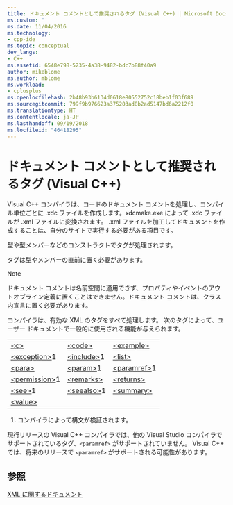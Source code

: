 ```yaml
---
title: ドキュメント コメントとして推奨されるタグ (Visual C++) | Microsoft Docs
ms.custom: ''
ms.date: 11/04/2016
ms.technology:
- cpp-ide
ms.topic: conceptual
dev_langs:
- C++
ms.assetid: 6548e798-5235-4a38-9482-bdc7b88f40a9
author: mikeblome
ms.author: mblome
ms.workload:
- cplusplus
ms.openlocfilehash: 2b48b93b6134d0618e80552752c18beb1f03f689
ms.sourcegitcommit: 799f9b976623a375203ad8b2ad5147bd6a2212f0
ms.translationtype: HT
ms.contentlocale: ja-JP
ms.lasthandoff: 09/19/2018
ms.locfileid: "46418295"
---
```

# <a name="recommended-tags-for-documentation-comments-visual-c"></a>ドキュメント コメントとして推奨されるタグ (Visual C++)

Visual C++ コンパイラは、コードのドキュメント コメントを処理し、コンパイル単位ごとに .xdc ファイルを作成します。xdcmake.exe によって .xdc ファイルが .xml ファイルに変換されます。 .xml ファイルを加工してドキュメントを作成することは、自分のサイトで実行する必要がある項目です。

型や型メンバーなどのコンストラクトでタグが処理されます。

タグは型やメンバーの直前に置く必要があります。

> [!NOTE]
>  ドキュメント コメントは名前空間に適用できず、プロパティやイベントのアウトオブライン定義に置くことはできません。ドキュメント コメントは、クラス内宣言に置く必要があります。

コンパイラは、有効な XML のタグをすべて処理します。 次のタグによって、ユーザー ドキュメントで一般的に使用される機能が与えられます。

||||
|-|-|-|
|[\<c>](../ide/c-visual-cpp.md)|[\<code>](../ide/code-visual-cpp.md)|[\<example>](../ide/example-visual-cpp.md)|
|[\<exception>](../ide/exception-visual-cpp.md)1|[\<include>](../ide/include-visual-cpp.md)1|[\<list>](../ide/list-visual-cpp.md)|
|[\<para>](../ide/para-visual-cpp.md)|[\<param>](../ide/param-visual-cpp.md)1|[\<paramref>](../ide/paramref-visual-cpp.md)1|
|[\<permission>](../ide/permission-visual-cpp.md)1|[\<remarks>](../ide/remarks-visual-cpp.md)|[\<returns>](../ide/returns-visual-cpp.md)|
|[\<see>](../ide/see-visual-cpp.md)1|[\<seealso>](../ide/seealso-visual-cpp.md)1|[\<summary>](../ide/summary-visual-cpp.md)|
|[\<value>](../ide/value-visual-cpp.md)|||

1. コンパイラによって構文が検証されます。

現行リリースの Visual C++ コンパイラでは、他の Visual Studio コンパイラでサポートされているタグ、`<paramref>` がサポートされていません。 Visual C++ では、将来のリリースで `<paramref>` がサポートされる可能性があります。

## <a name="see-also"></a>参照

[XML に関するドキュメント](../ide/xml-documentation-visual-cpp.md)